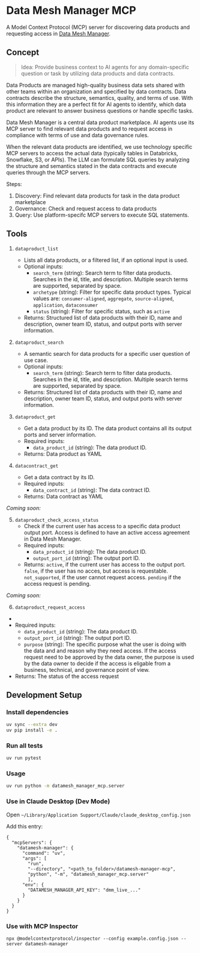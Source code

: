 # Data Mesh Manager MCP

A Model Context Protocol (MCP) server for discovering data products and requesting access in [Data Mesh Manager](https://datamesh-manager.com/).

## Concept

> Idea: Provide business context to AI agents for any domain-specific question or task by utilizing data products and data contracts.

Data Products are managed high-quality business data sets shared with other teams within an organization and specified by data contracts. 
Data contracts describe the structure, semantics, quality, and terms of use. With this information they are a perfect fit for AI agents to identify, which data product are relevant to answer business questions or handle specific tasks. 

Data Mesh Manager is a central data product marketplace. AI agents use its MCP server to find relevant data products and to request access in compliance with terms of use and data governance rules.

When the relevant data products are identified, we use technology specific MCP servers to access the actual data (typically tables in Databricks, Snowflake, S3, or APIs). The LLM can formulate SQL queries by analyzing the structure and semantics stated in the data contracts and execute queries through the MCP servers.




Steps:
1. Discovery: Find relevant data products for task in the data product marketplace
2. Governance: Check and request access to data products
3. Query: Use platform-specifc MCP servers to execute SQL statements.


## Tools

1. `dataproduct_list`
    - Lists all data products, or a filtered list, if an optional input is used.
    - Optional inputs:
      - `search_term` (string): Search term to filter data products. Searches in the id, title, and description. Multiple search terms are supported, separated by space.
      - `archetype` (string): Filter for specific data product types. Typical values are: `consumer-aligned`, `aggregate`, `source-aligned`, `application`, `dataconsumer`
      - `status` (string): Filter for specific status, such as `active`
    - Returns: Structured list of data products with their ID, name and description, owner team ID, status, and output ports with server information.

2. `dataproduct_search`
    - A semantic search for data products for a specific user question of use case.
    - Optional inputs:
      - `search_term` (string): Search term to filter data products. Searches in the id, title, and description. Multiple search terms are supported, separated by space.
    - Returns: Structured list of data products with their ID, name and description, owner team ID, status, and output ports with server information.

3. `dataproduct_get`
    - Get a data product by its ID. The data product contains all its output ports and server information.
    - Required inputs:
      - `data_product_id` (string): The data product ID.
    - Returns: Data product as YAML

4. `datacontract_get`
    - Get a data contract by its ID.
    - Required inputs:
      - `data_contract_id` (string): The data contract ID.
    - Returns: Data contract as YAML

_Coming soon:_

5. `dataproduct_check_access_status`
    - Check if the current user has access to a specific data product output port. Access is defined to have an active access agreement in Data Mesh Manager.
    - Required inputs:
      - `data_product_id` (string): The data product ID.
      - `output_port_id` (string): The output port ID.
    - Returns: `active`, if the current user has access to the output port. `false`, if the user has no acces, but access is requestable. `not_supported`, if the user cannot request access. `pending` if the access request is pending.

_Coming soon:_

6. `dataproduct_request_access`
  - 
   - Required inputs:
     - `data_product_id` (string): The data product ID.
     - `output_port_id` (string): The output port ID.
     - `purpose` (string): The specific purpose what the user is doing with the data and and reason why they need access. If the access request need to be approved by the data owner, the purpose is used by the data owner to decide if the access is eligable from a business, technical, and governance point of view.
  - Returns: The status of the access request


## Development Setup

### Install dependencies

```bash
uv sync --extra dev
uv pip install -e .
```

### Run all tests
```bash
uv run pytest
```

### Usage

```bash
uv run python -m datamesh_manager_mcp.server
```

### Use in Claude Desktop (Dev Mode)

Open `~/Library/Application Support/Claude/claude_desktop_config.json`

Add this entry:

```
{
  "mcpServers": {
    "datamesh-manager": {
      "command": "uv",
      "args": [
        "run", 
        "--directory", "<path_to_folder>/datamesh-manager-mcp", 
        "python", "-m", "datamesh_manager_mcp.server"
        ],
      "env": {
        "DATAMESH_MANAGER_API_KEY": "dmm_live_..."
      }
    }
  }
}
```

### Use with MCP Inspector

```
npx @modelcontextprotocol/inspector --config example.config.json --server datamesh-manager
```

